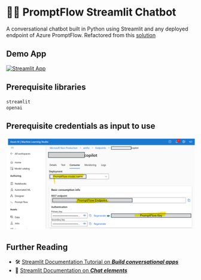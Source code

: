 # 🤖💬 PromptFlow Streamlit Chatbot

A conversational chatbot built in Python using Streamlit and any deployed endpoint of Azure PromptFlow.
Refactored from this [solution](https://github.com/dataprofessor/openai-chatbot) 

## Demo App

[![Streamlit App](https://static.streamlit.io/badges/streamlit_badge_black_white.svg)](https://promptflowchatbot.streamlit.app/)

## Prerequisite libraries

```
streamlit
openai
```
## Prerequisite credentials as input to use

![Alt text](aml_endpoint.png)

## Further Reading

- 🛠️ [Streamlit Documentation Tutorial on _**Build conversational apps**_](https://docs.streamlit.io/knowledge-base/tutorials/build-conversational-apps)
- 📖 [Streamlit Documentation on _**Chat elements**_](https://docs.streamlit.io/library/api-reference/chat)
